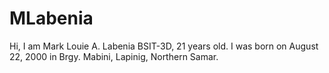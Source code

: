 # MLabenia

Hi, I am Mark Louie A. Labenia 
BSIT-3D, 21 years old.
I was born on August 22, 2000 in
Brgy. Mabini, Lapinig, Northern Samar.
